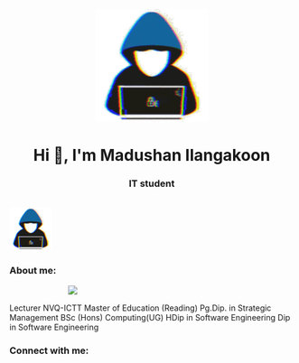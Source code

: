 <p align="center">
  <img src="https://github.com/0xAbdulKhalid/0xAbdulKhalid/raw/main/assets/mdImages/about_me.gif" width="200" />
</p>

<h1 align="center">Hi 👋, I'm Madushan Ilangakoon</h1>
<h3 align="center">IT student </h3>


<br>	
<picture><img src="https://github.com/0xAbdulKhalid/0xAbdulKhalid/raw/main/assets/mdImages/about_me.gif" width="75px"></picture><h3> <b>About me: </b></h3>
<picture> <img align="right" src="https://media.giphy.com/media/SWoSkN6DxTszqIKEqv/giphy.gif" width="400px"></picture>
<br>

Lecturer NVQ-ICTT 
Master of Education (Reading) 
Pg.Dip. in Strategic Management
BSc (Hons) Computing(UG)
HDip in Software Engineering
Dip in Software Engineering

<h3 align="left">Connect with me:</h3>
<p align="left">
  <a href="https://linkedin.com/in/madushan-ilangakoon" target="blank">
  </a>
</p>
